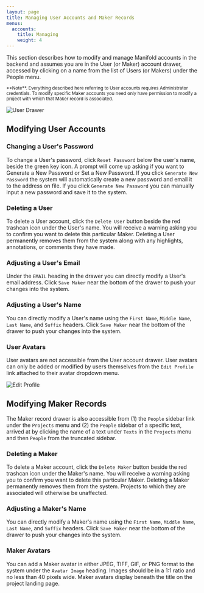 ```yaml
---
layout: page
title: Managing User Accounts and Maker Records
menus:
  accounts:
    title: Managing
    weight: 4
---
```


This section describes how to modify and manage Manifold accounts in the backend and assumes you are in the User (or Maker) account drawer, accessed by clicking on a name from the list of Users (or Makers) under the People menu.

<small>
**Note**. Everything described here referring to User accounts requires Administrator credentials. To modify specific Maker accounts you need only have permission to modify a project with which that Maker record is associated.
</small>

![User Drawer](/docs/assets/projects/user-drawer.png)

## Modifying User Accounts

### Changing a User's Password

To change a User's password, click `Reset Password` below the user's name, beside the green key icon. A prompt will come up asking if you want to Generate a New Password or Set a New Password. If you click `Generate New Password` the system will automatically create a new password and email it to the address on file. If you click `Generate New Password` you can manually input a new password and save it to the system.

### Deleting a User

To delete a User account, click the `Delete User` button beside the red trashcan icon under the User's name.  You will receive a warning asking you to confirm you want to delete this particular Maker. Deleting a User permanently removes them from the system along with any highlights, annotations, or comments they have made.

### Adjusting a User's Email

Under the `EMAIL` heading in the drawer you can directly modify a User's email address. Click `Save Maker` near the bottom of the drawer to push your changes into the system.

### Adjusting a User's Name

You can directly modify a User's name using the `First Name`, `Middle Name`, `Last Name`, and `Suffix` headers. Click `Save Maker` near the bottom of the drawer to push your changes into the system.

### User Avatars

User avatars are not accessible from the User account drawer. User avatars can only be added or modified by users themselves from the `Edit Profile` link attached to their avatar dropdown menu.

![Edit Profile](/docs/assets/projects/edit-profile.png)

## Modifying Maker Records

The Maker record drawer is also accessible from (1) the `People` sidebar link under the `Projects` menu and (2) the `People` sidebar of a specific text, arrived at by clicking the name of a text under `Texts` in the `Projects` menu and then `People` from the truncated sidebar.

### Deleting a Maker

To delete a Maker account, click the `Delete Maker` button beside the red trashcan icon under the Maker's name.  You will receive a warning asking you to confirm you want to delete this particular Maker. Deleting a Maker permanently removes them from the system. Projects to which they are associated will otherwise be unaffected.

### Adjusting a Maker's Name

You can directly modify a Maker's name using the `First Name`, `Middle Name`, `Last Name`, and `Suffix` headers. Click `Save Maker` near the bottom of the drawer to push your changes into the system.

### Maker Avatars

You can add a Maker avatar in either JPEG, TIFF, GIF, or PNG format to the system under the `Avatar Image` heading. Images should be in a 1:1 ratio and no less than 40 pixels wide. Maker avatars display beneath the title on the project landing page.
